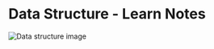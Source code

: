 # Data Structure - Learn Notes
![Data structure image](https://miro.medium.com/max/1400/1*KpDOKMFAgDWaGTQHL0r70g.png "Data structure image")
